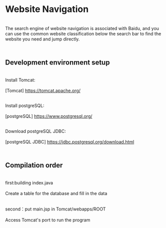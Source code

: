 Website Navigation
=====================
<br>The search engine of website navigation is associated with Baidu, and you can use the common website classification below the search bar to find the website you need and jump directly.</br>

<br>Development environment setup</br>
------------------------------

<br> Install Tomcat:</br>
<br>[Tomcat] https://tomcat.apache.org/</br>

<br>Install postgreSQL:</br>
<br>[postgreSQL] https://www.postgresql.org/</br>

<br>Download postgreSQL JDBC: </br>
<br> [postgreSQL JDBC] https://jdbc.postgresql.org/download.html</br>


<br>Compilation order</br>
--------------------
<br>first:building index.java</br>
<br>Create a table for the database and fill in the data</br>

<br>second：put main.jsp in Tomcat/webapps/ROOT</br>
<br>Access Tomcat's port to run the program</br>






